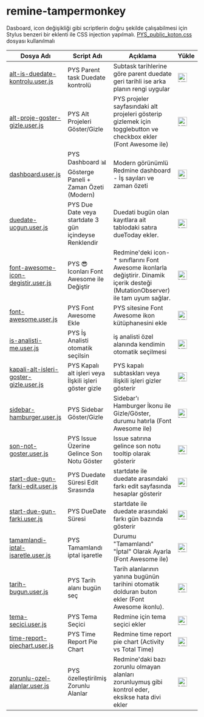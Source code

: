 # remine-tampermonkey

Dasboard, icon değişikliği gibi scriptlerin doğru şekilde çalışabilmesi için Stylus benzeri bir eklenti ile CSS injection yapılmalı. <a href="https://github.com/hssndrms/remine-tampermonkey/blob/master/PYS_public_koton.css" target="_blank">PYS_public_koton.css</a> dosyası kullanılmalı


| Dosya Adı                              | Script Adı                                      | Açıklama                                                                 | Yükle |
|----------------------------------------|-------------------------------------------------|-------------------------------------------------------------------------|-------|
| <a href="https://github.com/hssndrms/remine-tampermonkey/blob/master/scripts/alt-is-duedate-kontrolu.user.js" target="_blank">alt-is-duedate-kontrolu.user.js</a>        | PYS Parent task Duedate kontrolü                | Subtask tarihlerine göre parent duedate geri tarihli ise arka planın rengi uygular | <a href="https://raw.githubusercontent.com/hssndrms/remine-tampermonkey/master/scripts/alt-is-duedate-kontrolu.user.js" title="Yükle" target="_blank"><img src="https://cdn.jsdelivr.net/npm/@fortawesome/fontawesome-free@6.4.2/svgs/solid/cloud-arrow-down.svg" alt="Yükle" width="24" height="24"/></a> |
| <a href="https://github.com/hssndrms/remine-tampermonkey/blob/master/scripts/alt-proje-goster-gizle.user.js" target="_blank">alt-proje-goster-gizle.user.js</a>         | PYS Alt Projeleri Göster/Gizle                  | PYS projeler sayfasındaki alt projeleri gösterip gizlemek için togglebutton ve checkbox ekler (Font Awesome ile) | <a href="https://raw.githubusercontent.com/hssndrms/remine-tampermonkey/master/scripts/alt-proje-goster-gizle.user.js" title="Yükle" target="_blank"><img src="https://cdn.jsdelivr.net/npm/@fortawesome/fontawesome-free@6.4.2/svgs/solid/cloud-arrow-down.svg" alt="Yükle" width="24" height="24"/></a> |
| <a href="https://github.com/hssndrms/remine-tampermonkey/blob/master/scripts/dashboard.user.js" target="_blank">dashboard.user.js</a>                      | PYS Dashboard 📊 Gösterge Paneli + Zaman Özeti (Modern) | Modern görünümlü Redmine dashboard - İş sayıları ve zaman özeti         | <a href="https://raw.githubusercontent.com/hssndrms/remine-tampermonkey/master/scripts/dashboard.user.js" title="Yükle" target="_blank"><img src="https://cdn.jsdelivr.net/npm/@fortawesome/fontawesome-free@6.4.2/svgs/solid/cloud-arrow-down.svg" alt="Yükle" width="24" height="24"/></a> |
| <a href="https://github.com/hssndrms/remine-tampermonkey/blob/master/scripts/duedate-ucgun.user.js" target="_blank">duedate-ucgun.user.js</a>                  | PYS Due Date veya startdate 3 gün içindeyse Renklendir | Duedati bugün olan kayıtlara ait tablodaki satıra dueToday ekler.       | <a href="https://raw.githubusercontent.com/hssndrms/remine-tampermonkey/master/scripts/duedate-ucgun.user.js" title="Yükle" target="_blank"><img src="https://cdn.jsdelivr.net/npm/@fortawesome/fontawesome-free@6.4.2/svgs/solid/cloud-arrow-down.svg" alt="Yükle" width="24" height="24"/></a> |
| <a href="https://github.com/hssndrms/remine-tampermonkey/blob/master/scripts/font-awesome-icon-degistir.user.js" target="_blank">font-awesome-icon-degistir.user.js</a>     | PYS 😎 Iconları Font Awesome ile Değiştir        | Redmine'deki icon-* sınıflarını Font Awesome ikonlarla değiştirir. Dinamik içerik desteği (MutationObserver) ile tam uyum sağlar. | <a href="https://raw.githubusercontent.com/hssndrms/remine-tampermonkey/master/scripts/font-awesome-icon-degistir.user.js" title="Yükle" target="_blank"><img src="https://cdn.jsdelivr.net/npm/@fortawesome/fontawesome-free@6.4.2/svgs/solid/cloud-arrow-down.svg" alt="Yükle" width="24" height="24"/></a> |
| <a href="https://github.com/hssndrms/remine-tampermonkey/blob/master/scripts/font-awesome.user.js" target="_blank">font-awesome.user.js</a>                   | PYS Font Awesome Ekle                           | PYS sitesine Font Awesome ikon kütüphanesini ekle                       | <a href="https://raw.githubusercontent.com/hssndrms/remine-tampermonkey/master/scripts/font-awesome.user.js" title="Yükle" target="_blank"><img src="https://cdn.jsdelivr.net/npm/@fortawesome/fontawesome-free@6.4.2/svgs/solid/cloud-arrow-down.svg" alt="Yükle" width="24" height="24"/></a> |
| <a href="https://github.com/hssndrms/remine-tampermonkey/blob/master/scripts/is-analisti-me.user.js" target="_blank">is-analisti-me.user.js</a>                 | PYS İş Analisti otomatik seçilsin               | iş analisti özel alanında kendimin otomatik seçilmesi                   | <a href="https://raw.githubusercontent.com/hssndrms/remine-tampermonkey/master/scripts/is-analisti-me.user.js" title="Yükle" target="_blank"><img src="https://cdn.jsdelivr.net/npm/@fortawesome/fontawesome-free@6.4.2/svgs/solid/cloud-arrow-down.svg" alt="Yükle" width="24" height="24"/></a> |
| <a href="https://github.com/hssndrms/remine-tampermonkey/blob/master/scripts/kapali-alt-isleri-goster-gizle.user.js" target="_blank">kapali-alt-isleri-goster-gizle.user.js</a> | PYS Kapalı alt işleri veya İlşkili işleri göster gizle | PYS kapalı subtaskları veya ilişkili işleri gizler gösterir              | <a href="https://raw.githubusercontent.com/hssndrms/remine-tampermonkey/master/scripts/kapali-alt-isleri-goster-gizle.user.js" title="Yükle" target="_blank"><img src="https://cdn.jsdelivr.net/npm/@fortawesome/fontawesome-free@6.4.2/svgs/solid/cloud-arrow-down.svg" alt="Yükle" width="24" height="24"/></a> |
| <a href="https://github.com/hssndrms/remine-tampermonkey/blob/master/scripts/sidebar-hamburger.user.js" target="_blank">sidebar-hamburger.user.js</a>              | PYS Sidebar Göster/Gizle                        | Sidebar'ı Hamburger İkonu ile Gizle/Göster, durumu hatırla (Font Awesome ile) | <a href="https://raw.githubusercontent.com/hssndrms/remine-tampermonkey/master/scripts/sidebar-hamburger.user.js" title="Yükle" target="_blank"><img src="https://cdn.jsdelivr.net/npm/@fortawesome/fontawesome-free@6.4.2/svgs/solid/cloud-arrow-down.svg" alt="Yükle" width="24" height="24"/></a> |
| <a href="https://github.com/hssndrms/remine-tampermonkey/blob/master/scripts/son-not-goster.user.js" target="_blank">son-not-goster.user.js</a>                 | PYS Issue Üzerine Gelince Son Notu Göster       | Issue satırına gelince son notu tooltip olarak gösterir                 | <a href="https://raw.githubusercontent.com/hssndrms/remine-tampermonkey/master/scripts/son-not-goster.user.js" title="Yükle" target="_blank"><img src="https://cdn.jsdelivr.net/npm/@fortawesome/fontawesome-free@6.4.2/svgs/solid/cloud-arrow-down.svg" alt="Yükle" width="24" height="24"/></a> |
| <a href="https://github.com/hssndrms/remine-tampermonkey/blob/master/scripts/start-due-gun-farki-edit.user.js" target="_blank">start-due-gun-farki-edit.user.js</a>       | PYS Duedate Süresi Edit Sırasında               | startdate ile duedate arasındaki farkı edit sayfasında hesaplar gösterir | <a href="https://raw.githubusercontent.com/hssndrms/remine-tampermonkey/master/scripts/start-due-gun-farki-edit.user.js" title="Yükle" target="_blank"><img src="https://cdn.jsdelivr.net/npm/@fortawesome/fontawesome-free@6.4.2/svgs/solid/cloud-arrow-down.svg" alt="Yükle" width="24" height="24"/></a> |
| <a href="https://github.com/hssndrms/remine-tampermonkey/blob/master/scripts/start-due-gun-farki.user.js" target="_blank">start-due-gun-farki.user.js</a>            | PYS DueDate Süresi                              | startdate ile duedate arasındaki farkı gün bazında gösterir             | <a href="https://raw.githubusercontent.com/hssndrms/remine-tampermonkey/master/scripts/start-due-gun-farki.user.js" title="Yükle" target="_blank"><img src="https://cdn.jsdelivr.net/npm/@fortawesome/fontawesome-free@6.4.2/svgs/solid/cloud-arrow-down.svg" alt="Yükle" width="24" height="24"/></a> |
| <a href="https://github.com/hssndrms/remine-tampermonkey/blob/master/scripts/tamamlandi-iptal-isaretle.user.js" target="_blank">tamamlandi-iptal-isaretle.user.js</a>      | PYS Tamamlandı iptal işaretle                   | Durumu "Tamamlandı" "İptal" Olarak Ayarla (Font Awesome ile)            | <a href="https://raw.githubusercontent.com/hssndrms/remine-tampermonkey/master/scripts/tamamlandi-iptal-isaretle.user.js" title="Yükle" target="_blank"><img src="https://cdn.jsdelivr.net/npm/@fortawesome/fontawesome-free@6.4.2/svgs/solid/cloud-arrow-down.svg" alt="Yükle" width="24" height="24"/></a> |
| <a href="https://github.com/hssndrms/remine-tampermonkey/blob/master/scripts/tarih-bugun.user.js" target="_blank">tarih-bugun.user.js</a>                    | PYS Tarih alanı bugün seç                       | Tarih alanlarının yanına bugünün tarihini otomatik dolduran buton ekler (Font Awesome ikonlu). | <a href="https://raw.githubusercontent.com/hssndrms/remine-tampermonkey/master/scripts/tarih-bugun.user.js" title="Yükle" target="_blank"><img src="https://cdn.jsdelivr.net/npm/@fortawesome/fontawesome-free@6.4.2/svgs/solid/cloud-arrow-down.svg" alt="Yükle" width="24" height="24"/></a> |
| <a href="https://github.com/hssndrms/remine-tampermonkey/blob/master/scripts/tema-secici.user.js" target="_blank">tema-secici.user.js</a>                    | PYS Tema Seçici                                 | Redmine için tema seçici ekler                                          | <a href="https://raw.githubusercontent.com/hssndrms/remine-tampermonkey/master/scripts/tema-secici.user.js" title="Yükle" target="_blank"><img src="https://cdn.jsdelivr.net/npm/@fortawesome/fontawesome-free@6.4.2/svgs/solid/cloud-arrow-down.svg" alt="Yükle" width="24" height="24"/></a> |
| <a href="https://github.com/hssndrms/remine-tampermonkey/blob/master/scripts/time-report-piechart.user.js" target="_blank">time-report-piechart.user.js</a>           | PYS Time Report Pie Chart                       | Redmine time report pie chart (Activity vs Total Time)                  | <a href="https://raw.githubusercontent.com/hssndrms/remine-tampermonkey/master/scripts/time-report-piechart.user.js" title="Yükle" target="_blank"><img src="https://cdn.jsdelivr.net/npm/@fortawesome/fontawesome-free@6.4.2/svgs/solid/cloud-arrow-down.svg" alt="Yükle" width="24" height="24"/></a> |
| <a href="https://github.com/hssndrms/remine-tampermonkey/blob/master/scripts/zorunlu-ozel-alanlar.user.js" target="_blank">zorunlu-ozel-alanlar.user.js</a>           | PYS özelleştirilmiş Zorunlu Alanlar             | Redmine'daki bazı zorunlu olmayan alanları zorunluymuş gibi kontrol eder, eksikse hata divi ekler | <a href="https://raw.githubusercontent.com/hssndrms/remine-tampermonkey/master/scripts/zorunlu-ozel-alanlar.user.js" title="Yükle" target="_blank"><img src="https://cdn.jsdelivr.net/npm/@fortawesome/fontawesome-free@6.4.2/svgs/solid/cloud-arrow-down.svg" alt="Yükle" width="24" height="24"/></a> |